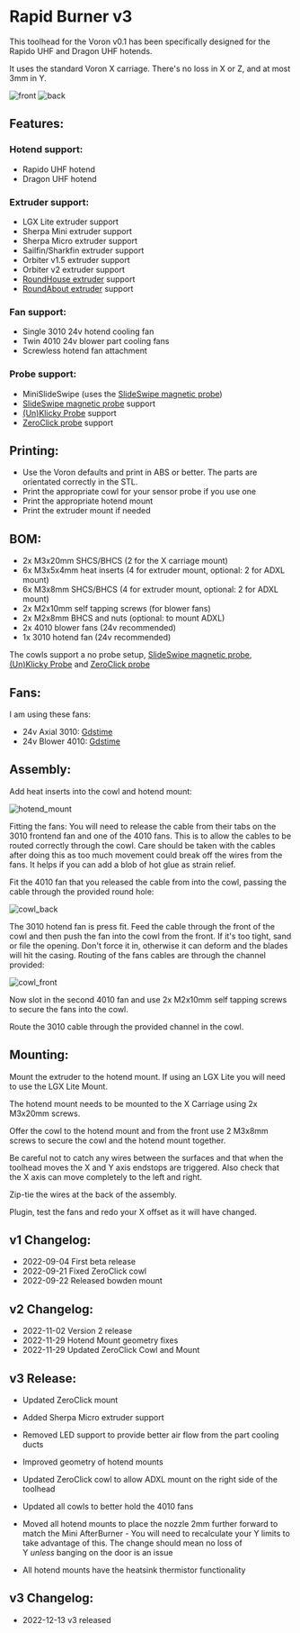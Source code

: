 # Rapid Burner v3

This toolhead for the Voron v0.1 has been specifically designed for the Rapido UHF and Dragon UHF hotends.

It uses the standard Voron X carriage. There's no loss in X or Z, and at most 3mm in Y.

![front](images/front.png)
![back](images/back.png)

## Features:

### Hotend support:

- Rapido UHF hotend
- Dragon UHF hotend

### Extruder support:

- LGX Lite extruder support
- Sherpa Mini extruder support
- Sherpa Micro extruder support
- Sailfin/Sharkfin extruder support
- Orbiter v1.5 extruder support
- Orbiter v2 extruder support
- [RoundHouse extruder](https://github.com/waytotheweb/voron/tree/main/general/RoundHouse) support
- [RoundAbout extruder](https://github.com/waytotheweb/voron/tree/main/general/RoundAbout) support

### Fan support:

- Single 3010 24v hotend cooling fan
- Twin 4010 24v blower part cooling fans
- Screwless hotend fan attachment

### Probe support:

- MiniSlideSwipe (uses the [SlideSwipe magnetic probe](https://github.com/chestwood96/SlideSwipe))
- [SlideSwipe magnetic probe](https://github.com/chestwood96/SlideSwipe) support
- [(Un)Klicky Probe](https://github.com/jlas1/Klicky-Probe) support
- [ZeroClick probe](https://github.com/zruncho3d/ZeroClick) support

## Printing:

- Use the Voron defaults and print in ABS or better. The parts are orientated correctly in the STL.
- Print the appropriate cowl for your sensor probe if you use one
- Print the appropriate hotend mount
- Print the extruder mount if needed

## BOM:

- 2x M3x20mm SHCS/BHCS (2 for the X carriage mount)
- 6x M3x5x4mm heat inserts (4 for extruder mount, optional: 2 for ADXL mount)
- 6x M3x8mm SHCS/BHCS (4 for extruder mount, optional: 2 for ADXL mount)
- 2x M2x10mm self tapping screws (for blower fans)
- 2x M2x8mm BHCS and nuts (optional: to mount ADXL)
- 2x 4010 blower fans (24v recommended)
- 1x 3010 hotend fan (24v recommended)

The cowls support a no probe setup, [SlideSwipe magnetic probe](https://github.com/chestwood96/SlideSwipe), [(Un)Klicky Probe](https://github.com/jlas1/Klicky-Probe) and [ZeroClick probe](https://github.com/zruncho3d/ZeroClick)

## Fans:

I am using these fans:

- 24v Axial 3010: [Gdstime](https://www.aliexpress.com/item/1005002857100082.html)
- 24v Blower 4010: [Gdstime](https://www.aliexpress.com/item/32799324058.html)

## Assembly:

Add heat inserts into the cowl and hotend mount:

![hotend_mount](images/hotend_mount.png)

Fitting the fans: You will need to release the cable from their tabs on the 3010 frontend fan and one of the 4010 fans. This is to allow the cables to be routed correctly through the cowl. Care should be taken with the cables after doing this as too much movement could break off the wires from the fans. It helps if you can add a blob of hot glue as strain relief.

Fit the 4010 fan that you released the cable from into the cowl, passing the cable through the provided round hole:

![cowl_back](images/cowl_back.png)

The 3010 hotend fan is press fit. Feed the cable through the front of the cowl and then push the fan into the cowl from the front. If it's too tight, sand or file the opening. Don't force it in, otherwise it can deform and the blades will hit the casing. Routing of the fans cables are through the channel provided:

![cowl_front](images/cowl_front.png)

Now slot in the second 4010 fan and use 2x M2x10mm self tapping screws to secure the fans into the cowl.

Route the 3010 cable through the provided channel in the cowl.

## Mounting:

Mount the extruder to the hotend mount. If using an LGX Lite you will need to use the LGX Lite Mount.

The hotend mount needs to be mounted to the X Carriage using 2x M3x20mm screws.

Offer the cowl to the hotend mount and from the front use 2 M3x8mm screws to secure the cowl and the hotend mount together.

Be careful not to catch any wires between the surfaces and that when the toolhead moves the X and Y axis endstops are triggered. Also check that the X axis can move completely to the left and right.

Zip-tie the wires at the back of the assembly.

Plugin, test the fans and redo your X offset as it will have changed.

## v1 Changelog:

- 2022-09-04 First beta release
- 2022-09-21 Fixed ZeroClick cowl
- 2022-09-22 Released bowden mount

## v2 Changelog:

- 2022-11-02 Version 2 release
- 2022-11-29 Hotend Mount geometry fixes
- 2022-11-29 Updated ZeroClick Cowl and Mount

## v3 Release:

- Updated ZeroClick mount

- Added Sherpa Micro extruder support

- Removed LED support to provide better air flow from the part cooling ducts

- Improved geometry of hotend mounts

- Updated ZeroClick cowl to allow ADXL mount on the right side of the toolhead

- Updated all cowls to better hold the 4010 fans

- Moved all hotend mounts to place the nozzle 2mm further forward to match the Mini AfterBurner - You will need to recalculate your Y limits to take advantage of this. The change should mean no loss of Y *unless* banging on the door is an issue

- All hotend mounts have the heatsink thermistor functionality

## v3 Changelog:

- 2022-12-13 v3 released
